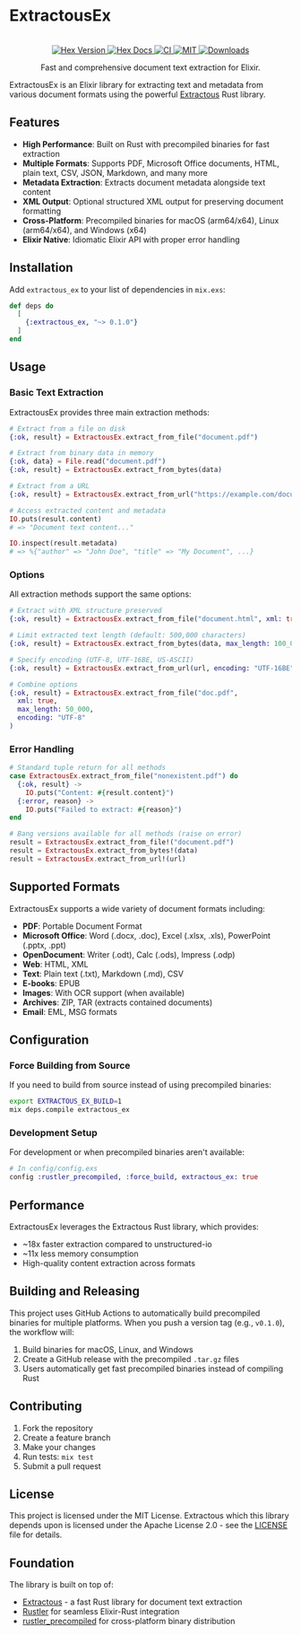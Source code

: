 # ExtractousEx

<!-- MDOC -->

<div align="center">
  <br>

  <a href="https://hex.pm/packages/extractous_ex">
    <img alt="Hex Version" src="https://img.shields.io/hexpm/v/extractous_ex">
  </a>

  <a href="https://hexdocs.pm/extractous_ex">
    <img alt="Hex Docs" src="http://img.shields.io/badge/hex.pm-docs-green.svg?style=flat">
  </a>

  <a href="https://github.com/Valian/extractous_ex/actions">
    <img alt="CI" src="https://github.com/Valian/extractous_ex/workflows/Release/badge.svg">
  </a>

  <a href="https://opensource.org/licenses/MIT">
    <img alt="MIT" src="https://img.shields.io/hexpm/l/extractous_ex">
  </a>

  <a href="https://hex.pm/packages/extractous_ex">
    <img alt="Downloads" src="https://img.shields.io/hexpm/dt/extractous_ex">
  </a>

  <p align="center">Fast and comprehensive document text extraction for Elixir.</p>
</div>

ExtractousEx is an Elixir library for extracting text and metadata from various document formats using the powerful [Extractous](https://github.com/yobix-ai/extractous) Rust library.

## Features

- **High Performance**: Built on Rust with precompiled binaries for fast extraction
- **Multiple Formats**: Supports PDF, Microsoft Office documents, HTML, plain text, CSV, JSON, Markdown, and many more
- **Metadata Extraction**: Extracts document metadata alongside text content
- **XML Output**: Optional structured XML output for preserving document formatting
- **Cross-Platform**: Precompiled binaries for macOS (arm64/x64), Linux (arm64/x64), and Windows (x64)
- **Elixir Native**: Idiomatic Elixir API with proper error handling

## Installation

Add `extractous_ex` to your list of dependencies in `mix.exs`:

```elixir
def deps do
  [
    {:extractous_ex, "~> 0.1.0"}
  ]
end
```

## Usage

### Basic Text Extraction

ExtractousEx provides three main extraction methods:

```elixir
# Extract from a file on disk
{:ok, result} = ExtractousEx.extract_from_file("document.pdf")

# Extract from binary data in memory
{:ok, data} = File.read("document.pdf")
{:ok, result} = ExtractousEx.extract_from_bytes(data)

# Extract from a URL
{:ok, result} = ExtractousEx.extract_from_url("https://example.com/document.pdf")

# Access extracted content and metadata
IO.puts(result.content)
# => "Document text content..."

IO.inspect(result.metadata)
# => %{"author" => "John Doe", "title" => "My Document", ...}
```

### Options

All extraction methods support the same options:

```elixir
# Extract with XML structure preserved
{:ok, result} = ExtractousEx.extract_from_file("document.html", xml: true)

# Limit extracted text length (default: 500,000 characters)
{:ok, result} = ExtractousEx.extract_from_bytes(data, max_length: 100_000)

# Specify encoding (UTF-8, UTF-16BE, US-ASCII)
{:ok, result} = ExtractousEx.extract_from_url(url, encoding: "UTF-16BE")

# Combine options
{:ok, result} = ExtractousEx.extract_from_file("doc.pdf",
  xml: true,
  max_length: 50_000,
  encoding: "UTF-8"
)
```

### Error Handling

```elixir
# Standard tuple return for all methods
case ExtractousEx.extract_from_file("nonexistent.pdf") do
  {:ok, result} ->
    IO.puts("Content: #{result.content}")
  {:error, reason} ->
    IO.puts("Failed to extract: #{reason}")
end

# Bang versions available for all methods (raise on error)
result = ExtractousEx.extract_from_file!("document.pdf")
result = ExtractousEx.extract_from_bytes!(data)
result = ExtractousEx.extract_from_url!(url)
```

## Supported Formats

ExtractousEx supports a wide variety of document formats including:

- **PDF**: Portable Document Format
- **Microsoft Office**: Word (.docx, .doc), Excel (.xlsx, .xls), PowerPoint (.pptx, .ppt)
- **OpenDocument**: Writer (.odt), Calc (.ods), Impress (.odp)
- **Web**: HTML, XML
- **Text**: Plain text (.txt), Markdown (.md), CSV
- **E-books**: EPUB
- **Images**: With OCR support (when available)
- **Archives**: ZIP, TAR (extracts contained documents)
- **Email**: EML, MSG formats

## Configuration

### Force Building from Source

If you need to build from source instead of using precompiled binaries:

```bash
export EXTRACTOUS_EX_BUILD=1
mix deps.compile extractous_ex
```

### Development Setup

For development or when precompiled binaries aren't available:

```elixir
# In config/config.exs
config :rustler_precompiled, :force_build, extractous_ex: true
```

## Performance

ExtractousEx leverages the Extractous Rust library, which provides:

- ~18x faster extraction compared to unstructured-io
- ~11x less memory consumption
- High-quality content extraction across formats


## Building and Releasing

This project uses GitHub Actions to automatically build precompiled binaries for multiple platforms. When you push a version tag (e.g., `v0.1.0`), the workflow will:

1. Build binaries for macOS, Linux, and Windows
2. Create a GitHub release with the precompiled `.tar.gz` files
3. Users automatically get fast precompiled binaries instead of compiling Rust

## Contributing

1. Fork the repository
2. Create a feature branch
3. Make your changes
4. Run tests: `mix test`
5. Submit a pull request

## License

This project is licensed under the MIT License. Extractous which this library depends upon is licensed under the Apache License 2.0 - see the [LICENSE](https://github.com/yobix-ai/extractous/blob/main/LICENSE) file for details.

## Foundation

The library is built on top of:

- [Extractous](https://github.com/yobix-ai/extractous) - a fast Rust library for document text extraction
- [Rustler](https://github.com/rusterlium/rustler) for seamless Elixir-Rust integration
- [rustler_precompiled](https://github.com/philss/rustler_precompiled) for cross-platform binary distribution

<!-- MDOC -->

